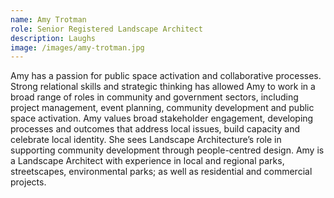 ```yaml
---
name: Amy Trotman
role: Senior Registered Landscape Architect
description: Laughs
image: /images/amy-trotman.jpg
---
```

Amy has a passion for public space activation and collaborative processes. Strong relational skills and strategic thinking has allowed Amy to work in a broad range of roles in community and government sectors, including project management, event planning, community development and public space activation. Amy values broad stakeholder engagement, developing processes and outcomes that address local issues, build capacity and celebrate local identity. She sees Landscape Architecture’s role in supporting community development through people-centred design.
Amy is a Landscape Architect with experience in local and regional parks, streetscapes, environmental parks; as well as residential and commercial projects.